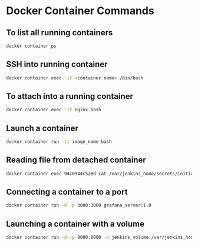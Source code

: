 # Docker Container Commands

## To list all running containers

```bash
docker container ps
```

## SSH into running container

```bash
docker container exec -it <container name> /bin/bash
```

## To attach into a running container

```bash
docker container exec -it nginx bash
```

## Launch a container

```bash
docker container run -ti image_name bash
```

## Reading file from detached container

```bash
docker container exec 94c0944c528d cat /var/jenkins_home/secrets/initialAdminPassword
```

## Connecting a container to a port

```bash
docker container run -d -p 3000:3000 grafana_server:1.0
```

## Launching a container with a volume

```bash
docker container run -d -p 8080:8080 -v jenkins_volume:/var/jenkins_home --name jenkins_server jenkins_server:2.0
```

